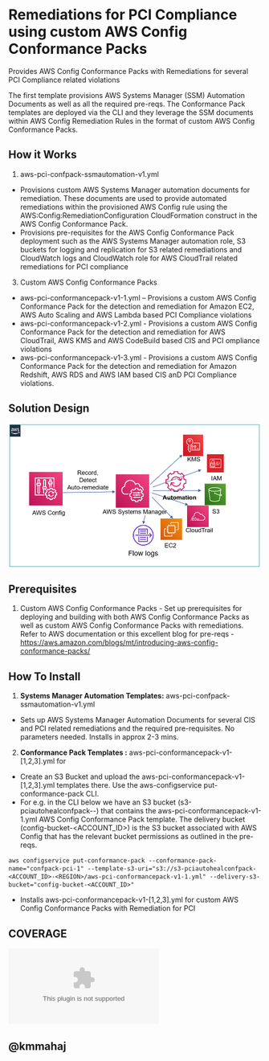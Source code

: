 <p align="center">
</p>

# Remediations for PCI Compliance using custom AWS Config Conformance Packs

Provides AWS Config Conformance Packs with Remediations for several PCI Compliance related violations  

The first template provisions AWS Systems Manager (SSM) Automation Documents as well as all the required pre-reqs. The Conformance Pack templates are deployed via the CLI and they leverage the SSM documents within AWS Config Remediation Rules in the format of custom AWS Config Conformance Packs.


## How it Works

1. aws-pci-confpack-ssmautomation-v1.yml
- Provisions custom AWS Systems Manager automation documents for remediation. These documents are used to provide automated remediations within the provisioned AWS Config rule using the AWS:Config:RemediationConfiguration CloudFormation construct in the AWS Config Conformance Pack. 
- Provisions pre-requisites for the AWS Config Conformance Pack deployment such as the AWS Systems Manager automation role, S3 buckets for logging and replication for S3 related remediations and CloudWatch logs and CloudWatch role for AWS CloudTrail related remediations for PCI compliance
3. Custom AWS Config Conformance Packs
- aws-pci-conformancepack-v1-1.yml – Provisions a custom AWS Config Conformance Pack for the detection and remediation for Amazon EC2, AWS Auto Scaling and AWS Lambda based  PCI Compliance violations
- aws-pci-conformancepack-v1-2.yml - Provisions a custom AWS Config Conformance Pack for the detection and remediation for AWS CloudTrail, AWS KMS and AWS CodeBuild based CIS and PCI ompliance violations 
- aws-pci-conformancepack-v1-3.yml - Provisions a custom AWS Config Conformance Pack for the detection and remediation for Amazon Redshift, AWS RDS and AWS IAM based CIS anD PCI Compliance violations.


## Solution Design

![](images/arch-diagram1.png)

## Prerequisites
1.	Custom AWS Config Conformance Packs - Set up prerequisites for deploying and building with both AWS Config Conformance Packs as well as custom AWS Config Conformance Packs with remediations. Refer to AWS documentation or this excellent blog for pre-reqs - https://aws.amazon.com/blogs/mt/introducing-aws-config-conformance-packs/



## How To Install

1. **Systems Manager Automation Templates:** aws-pci-confpack-ssmautomation-v1.yml
* Sets up AWS Systems Manager Automation Documents for several CIS and PCI related remediations and the required pre-requisites. No parameters needed. Installs in approx 2-3 mins.
 
2. **Conformance Pack Templates :** aws-pci-conformancepack-v1-[1,2,3].yml for
* Create an S3 Bucket and upload the aws-pci-conformancepack-v1-[1,2,3].yml templates there. Use the aws-configservice put-conformance-pack CLI. 
* For e.g. in the CLI below we have an S3 bucket (s3-pciautohealconfpack-<accountid>-<region>) that contains the aws-pci-conformancepack-v1-1.yml AWS Config Conformance Pack template. The delivery bucket (config-bucket-<ACCOUNT_ID>) is the S3 bucket associated with AWS Config that has the relevant bucket permissions as outlined in the pre-reqs.
~~~
aws configservice put-conformance-pack --conformance-pack-name="confpack-pci-1" --template-s3-uri="s3://s3-pciautohealconfpack-<ACCOUNT_ID>-<REGION>/aws-pci-conformancepack-v1-1.yml" --delivery-s3-bucket="config-bucket-<ACCOUNT_ID>"
~~~

* Installs aws-pci-conformancepack-v1-[1,2,3].yml for custom AWS Config Conformance Packs with Remediation for PCI

## COVERAGE

![](coverage/AWSPCIConformancePacksAutoHealingCoverage.xlsx)

## @kmmahaj
